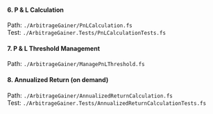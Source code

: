 #### 6. P & L Calculation
Path: `./ArbitrageGainer/PnLCalculation.fs` \
Test: `./ArbitrageGainer.Tests/PnLCalculationTests.fs`

#### 7. P & L Threshold Management
Path: `./ArbitrageGainer/ManagePnLThreshold.fs`

#### 8. Annualized Return (on demand)
Path: `./ArbitrageGainer/AnnualizedReturnCalculation.fs` \
Test: `./ArbitrageGainer.Tests/AnnualizedReturnCalculationTests.fs`